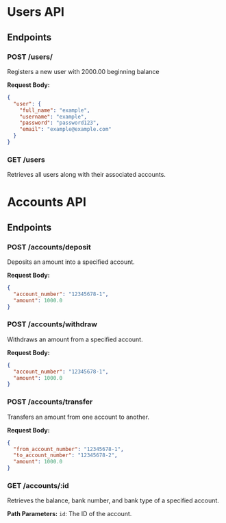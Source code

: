 # Users API

## Endpoints

### POST /users/

Registers a new user with 2000.00 beginning balance

**Request Body:**

```json
{
  "user": {
    "full_name": "example",
    "username": "example",
    "password": "password123",
    "email": "example@example.com"
  }
}
```

### GET /users

Retrieves all users along with their associated accounts.

# Accounts API

## Endpoints

### POST /accounts/deposit

Deposits an amount into a specified account.

**Request Body:**

```json
{
  "account_number": "12345678-1",
  "amount": 1000.0
}
```

### POST /accounts/withdraw

Withdraws an amount from a specified account.

**Request Body:**

```json
{
  "account_number": "12345678-1",
  "amount": 1000.0
}
```

### POST /accounts/transfer

Transfers an amount from one account to another.

**Request Body:**

```json
{
  "from_account_number": "12345678-1",
  "to_account_number": "12345678-2",
  "amount": 1000.0
}
```

### GET /accounts/:id

Retrieves the balance, bank number, and bank type of a specified account.

**Path Parameters:**
`id`: The ID of the account.
